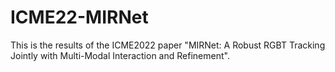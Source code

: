 # ICME22-MIRNet
This is the results of the ICME2022 paper "MIRNet: A Robust RGBT Tracking Jointly with Multi-Modal Interaction and Refinement".
